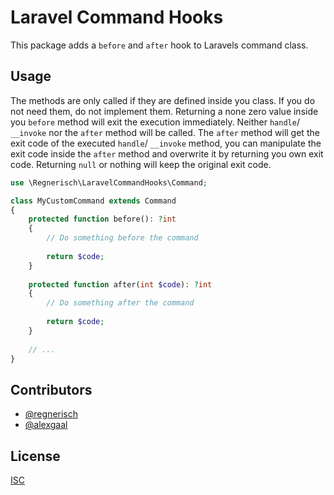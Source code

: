 # Laravel Command Hooks

This package adds a `before` and `after` hook to Laravels command class.

## Usage
The methods are only called if they are defined inside you class. If you do not need them, do not implement them. 
Returning a none zero value inside you `before` method will exit the execution immediately. Neither `handle`/ `__invoke`
nor the `after` method will be called.
The `after` method will get the exit code of the executed `handle`/ `__invoke` method, you can manipulate the exit code 
inside the `after` method and overwrite it by returning you own exit code. Returning `null` or nothing will keep the 
original exit code.
```php
use \Regnerisch\LaravelCommandHooks\Command;

class MyCustomCommand extends Command
{
    protected function before(): ?int
    {
        // Do something before the command
        
        return $code;
    }
    
    protected function after(int $code): ?int
    {
        // Do something after the command
        
        return $code;
    }
    
    // ...
}
```
## Contributors

- [@regnerisch](https://github.com/regnerisch)
- [@alexgaal](https://github.com/alexgaal)

## License

[ISC](LICENSE.md)
